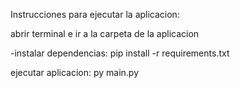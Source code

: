 Instrucciones para ejecutar la aplicacion:

abrir terminal e ir a la carpeta de la aplicacion

   -instalar dependencias:
      pip install -r requirements.txt

   ejecutar aplicacion:
      py main.py

      